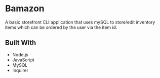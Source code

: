 # Bamazon

A basic storefront CLI application that uses mySQL to store/edit inventory items which can be ordered by the user via the item id.

## Built With
- Node.js
- JavaScript
- MySQL
- Inquirer